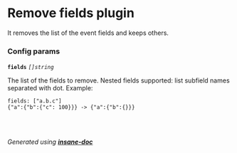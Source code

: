 # Remove fields plugin
It removes the list of the event fields and keeps others.

### Config params
**`fields`** *`[]string`* 

The list of the fields to remove.
Nested fields supported: list subfield names separated with dot.
Example:
```
fields: ["a.b.c"]
{"a":{"b":{"c": 100}}} -> {"a":{"b":{}}}
```

<br>


<br>*Generated using [__insane-doc__](https://github.com/vitkovskii/insane-doc)*
